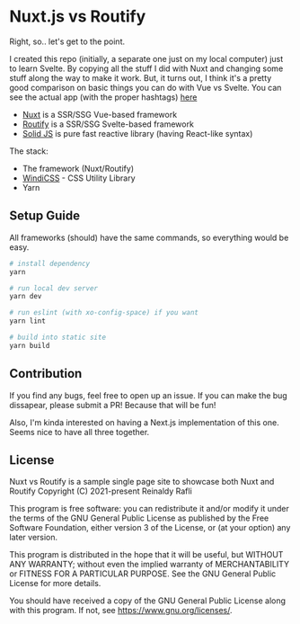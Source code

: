 # Nuxt.js vs Routify

Right, so.. let's get to the point.

I created this repo (initially, a separate one just on my local computer) just to learn Svelte. By copying all the stuff I did with Nuxt and changing some stuff along the way to make it work. But, it turns out, I think it's a pretty good comparison on basic things you can do with Vue vs Svelte. You can see the actual app (with the proper hashtags) [here](https://hashtag.reinaldyrafli.com/)

* [Nuxt](https://nuxtjs.org/) is a SSR/SSG Vue-based framework
* [Routify](https://routify.dev/) is a SSR/SSG Svelte-based framework
* [Solid JS](https://www.solidjs.com/) is pure fast reactive library (having React-like syntax)

The stack:
* The framework (Nuxt/Routify)
* [WindiCSS](http://windicss.org/) - CSS Utility Library
* Yarn

## Setup Guide

All frameworks (should) have the same commands, so everything would be easy.

```bash
# install dependency
yarn

# run local dev server
yarn dev

# run eslint (with xo-config-space) if you want
yarn lint

# build into static site
yarn build
```

## Contribution

If you find any bugs, feel free to open up an issue. If you can make the bug dissapear, please submit a PR! Because that will be fun!

Also, I'm kinda interested on having a Next.js implementation of this one. Seems nice to have all three together.

## License

Nuxt vs Routify is a sample single page site to showcase both Nuxt and Routify
Copyright (C) 2021-present Reinaldy Rafli

This program is free software: you can redistribute it and/or modify
it under the terms of the GNU General Public License as published by
the Free Software Foundation, either version 3 of the License, or
(at your option) any later version.

This program is distributed in the hope that it will be useful,
but WITHOUT ANY WARRANTY; without even the implied warranty of
MERCHANTABILITY or FITNESS FOR A PARTICULAR PURPOSE.  See the
GNU General Public License for more details.

You should have received a copy of the GNU General Public License
along with this program.  If not, see <https://www.gnu.org/licenses/>.